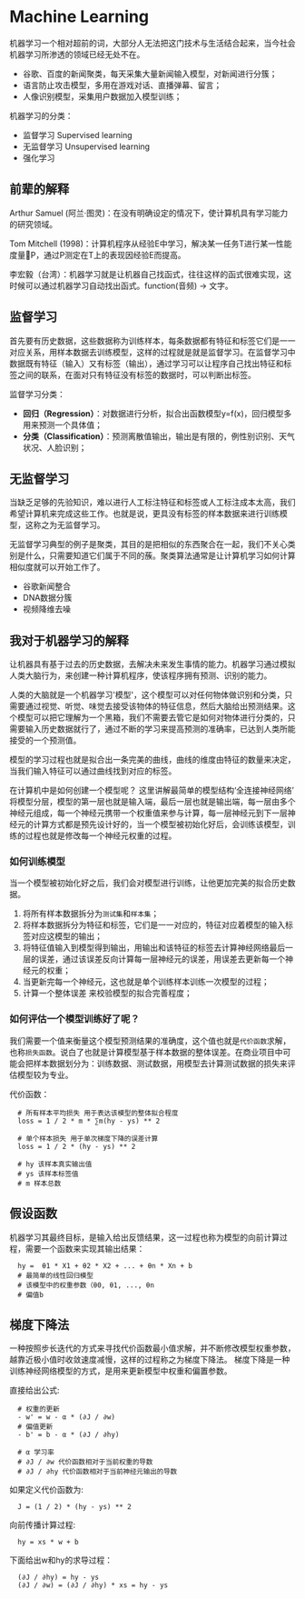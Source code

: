 Machine Learning
======================================
机器学习一个相对超前的词，大部分人无法把这门技术与生活结合起来，当今社会机器学习所渗透的领域已经无处不在。

- 谷歌、百度的新闻聚类，每天采集大量新闻输入模型，对新闻进行分簇；
- 语言防止攻击模型，多用在游戏对话、直播弹幕、留言；
- 人像识别模型，采集用户数据加入模型训练；

机器学习的分类：
- 监督学习 Supervised learning
- 无监督学习 Unsupervised learning
- 强化学习

## 前辈的解释
Arthur Samuel (阿兰·图灵)：在没有明确设定的情况下，使计算机具有学习能力的研究领域。

Tom Mitchell (1998)：计算机程序从经验E中学习，解决某一任务T进行某一性能度量P，通过P测定在T上的表现因经验E而提高。

李宏毅（台湾）：机器学习就是让机器自己找函式，往往这样的函式很难实现，这时候可以通过机器学习自动找出函式。function(音频) -> 文字。

## 监督学习
首先要有历史数据，这些数据称为训练样本，每条数据都有特征和标签它们是一一对应关系，用样本数据去训练模型，这样的过程就是就是监督学习。在监督学习中数据既有特征（输入）又有标签（输出），通过学习可以让程序自己找出特征和标签之间的联系，在面对只有特征没有标签的数据时，可以判断出标签。

监督学习分类：
- **回归（Regression）**：对数据进行分析，拟合出函数模型y=f(x)，回归模型多用来预测一个具体值；
- **分类（Classification）**：预测离散值输出，输出是有限的，例性别识别、天气状况、人脸识别；

## 无监督学习
当缺乏足够的先验知识，难以进行人工标注特征和标签或人工标注成本太高，我们希望计算机来完成这些工作。也就是说，更具没有标签的样本数据来进行训练模型，这称之为无监督学习。

无监督学习典型的例子是聚类，其目的是把相似的东西聚合在一起，我们不关心类别是什么，只需要知道它们属于不同的蔟。聚类算法通常是让计算机学习如何计算相似度就可以开始工作了。

- 谷歌新闻整合
- DNA数据分簇
- 视频降维去噪

## 我对于机器学习的解释
让机器具有基于过去的历史数据，去解决未来发生事情的能力。机器学习通过模拟人类大脑行为，来创建一种计算机程序，使该程序拥有预测、识别的能力。

人类的大脑就是一个机器学习'模型'，这个模型可以对任何物体做识别和分类，只需要通过视觉、听觉、味觉去接受该物体的特征信息，然后大脑给出预测结果。这个模型可以把它理解为一个黑箱，我们不需要去管它是如何对物体进行分类的，只需要输入历史数据就行了，通过不断的学习来提高预测的准确率，已达到人类所能接受的一个预测值。

模型的学习过程也就是拟合出一条完美的曲线，曲线的维度由特征的数量来决定，当我们输入特征可以通过曲线找到对应的标签。

在计算机中是如何创建一个模型呢？
这里讲解最简单的模型结构‘全连接神经网络’
将模型分层，模型的第一层也就是输入端，最后一层也就是输出端，每一层由多个神经元组成，每一个神经元携带一个权重值来参与计算，每一层神经元到下一层神经元的计算方式都是预先设计好的，当一个模型被初始化好后，会训练该模型，训练的过程也就是修改每一个神经元权重的过程。

### 如何训练模型
当一个模型被初始化好之后，我们会对模型进行训练，让他更加完美的拟合历史数据。

1. 将所有样本数据拆分为`测试集`和`样本集`；
2. 将样本数据拆分为特征和标签，它们是一一对应的，特征对应着模型的输入标签对应这模型的输出；
3. 将特征值输入到模型得到输出，用输出和该特征的标签去计算神经网络最后一层的误差，通过该误差反向计算每一层神经元的误差，用误差去更新每一个神经元的权重；
4. 当更新完每一个神经元，这也就是单个训练样本训练一次模型的过程；
5. 计算一个整体误差 来校验模型的拟合完善程度；

### 如何评估一个模型训练好了呢？
我们需要一个值来衡量这个模型预测结果的准确度，这个值也就是`代价函数`求解，也称`损失函数`。说白了也就是计算模型基于样本数据的整体误差。在商业项目中可能会把样本数据划分为：训练数据、测试数据，用模型去计算测试数据的损失来评估模型较为专业。

代价函数：
```
  # 所有样本平均损失 用于表达该模型的整体拟合程度
  loss = 1 / 2 * m * ∑m(hy - ys) ** 2
  
  # 单个样本损失 用于单次梯度下降的误差计算
  loss = 1 / 2 * (hy - ys) ** 2

  # hy 该样本真实输出值
  # ys 该样本标签值
  # m 样本总数
```

## 假设函数
机器学习其最终目标，是输入给出反馈结果，这一过程也称为模型的向前计算过程，需要一个函数来实现其输出结果：
```
  hy =  θ1 * X1 + θ2 * X2 + ... + θn * Xn + b
  # 最简单的线性回归模型
  # 该模型中的权重参数（θ0, θ1, ..., θn
  # 偏值b
```

## 梯度下降法
一种按照步长迭代的方式来寻找代价函数最小值求解，并不断修改模型权重参数，越靠近极小值时收敛速度减慢，这样的过程称之为梯度下降法。
梯度下降是一种训练神经网络模型的方式，是用来更新模型中权重和偏置参数。

直接给出公式:
```
  # 权重的更新
  - w' = w - α * (∂J / ∂w)
  # 偏值更新
  - b' = b - α * (∂J / ∂hy)

  # α 学习率
  # ∂J / ∂w 代价函数相对于当前权重的导数
  # ∂J / ∂hy 代价函数相对于当前神经元输出的导数
```
如果定义代价函数为:
```
  J = (1 / 2) * (hy - ys) ** 2
```
向前传播计算过程:
```
  hy = xs * w + b
```
下面给出w和hy的求导过程：
```
  (∂J / ∂hy) = hy - ys
  (∂J / ∂w) = (∂J / ∂hy) * xs = hy - ys
```